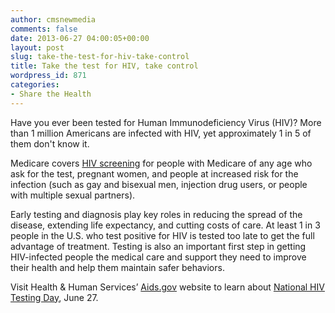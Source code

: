 ```yaml
---
author: cmsnewmedia
comments: false
date: 2013-06-27 04:00:05+00:00
layout: post
slug: take-the-test-for-hiv-take-control
title: Take the test for HIV, take control
wordpress_id: 871
categories:
- Share the Health
---
```


Have you ever been tested for Human Immunodeficiency Virus (HIV)? More than 1 million Americans are infected with HIV, yet approximately 1 in 5 of them don't know it.

Medicare covers [HIV screening](http://www.medicare.gov/coverage/hiv-screening.html) for people with Medicare of any age who ask for the test, pregnant women, and people at increased risk for the infection (such as gay and bisexual men, injection drug users, or people with multiple sexual partners).

Early testing and diagnosis play key roles in reducing the spread of the disease, extending life expectancy, and cutting costs of care. At least 1 in 3 people in the U.S. who test positive for HIV is tested too late to get the full advantage of treatment. Testing is also an important first step in getting HIV-infected people the medical care and support they need to improve their health and help them maintain safer behaviors.

Visit Health & Human Services’ [Aids.gov](http://aids.gov/) website to learn about [National HIV Testing Day](http://aids.gov/news-and-events/awareness-days/hiv-testing-day/), June 27.
